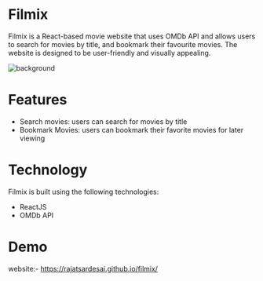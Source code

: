 # Filmix
Filmix is a React-based movie website that uses OMDb API and allows users to search for movies by title, and bookmark their favourite movies. The website is designed to be user-friendly and visually appealing.

![background](https://github.com/rajatsardesai/filmix/assets/29860438/4bca18d9-addf-4809-ad7e-7afbbe915da2)

# Features 

- Search movies: users can search for movies by title
- Bookmark Movies: users can bookmark their favorite movies for later viewing

# Technology

Filmix is built using the following technologies:

- ReactJS
- OMDb API

# Demo 

website:- https://rajatsardesai.github.io/filmix/